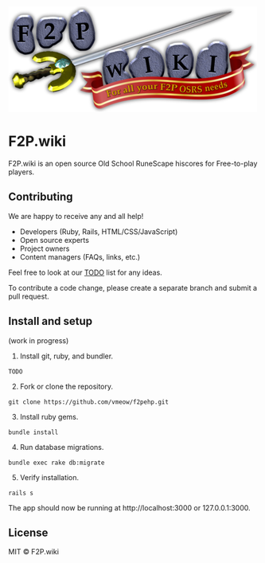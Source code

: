 ![](app/assets/images/f2pwiki_500.png)
# F2P.wiki

F2P.wiki is an open source Old School RuneScape hiscores for Free-to-play players. 

## Contributing

We are happy to receive any and all help!

* Developers (Ruby, Rails, HTML/CSS/JavaScript)
* Open source experts
* Project owners
* Content managers (FAQs, links, etc.)

Feel free to look at our [TODO](TODO.md) list for any ideas.

To contribute a code change, please create a separate branch and submit a pull request.

## Install and setup

(work in progress)

1. Install git, ruby, and bundler.
```
TODO
```

2. Fork or clone the repository.
```
git clone https://github.com/vmeow/f2pehp.git
```

3. Install ruby gems.
```
bundle install
```

4. Run database migrations.
```
bundle exec rake db:migrate
```

5. Verify installation.
```
rails s
```

The app should now be running at http://localhost:3000 or 127.0.0.1:3000.

## License

MIT © F2P.wiki
